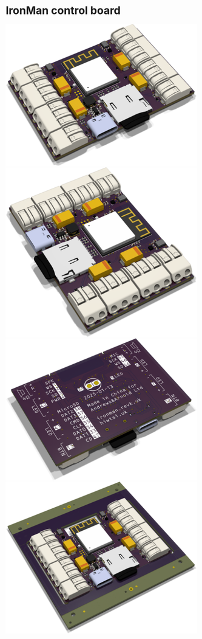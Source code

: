 # IronMan control board

![Top](IronMan.png)
![Top rotated](IronMan-90.png)
![Bottom](IronMan-bottom.png)
![Panel](IronMan-panel.png)

